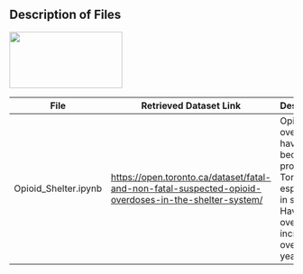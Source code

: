 ## Description of Files

<img src="https://user-images.githubusercontent.com/63437818/184992340-f7397780-a812-42b9-b5ae-f672e2e2ef76.jpg" width="200" height="100">


File | Retrieved Dataset Link | Description|
-----| ---------------------- | -----------|
Opioid_Shelter.ipynb | https://open.toronto.ca/dataset/fatal-and-non-fatal-suspected-opioid-overdoses-in-the-shelter-system/ | Opioid overdoses have become a problem in Toronto especially in shelters. Have opioid overdoses increased over the years?
